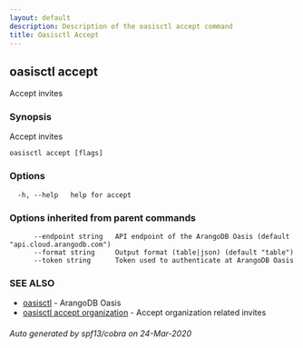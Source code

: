 ```yaml
---
layout: default
description: Description of the oasisctl accept command
title: Oasisctl Accept
---
```

## oasisctl accept

Accept invites

### Synopsis

Accept invites

```
oasisctl accept [flags]
```

### Options

```
  -h, --help   help for accept
```

### Options inherited from parent commands

```
      --endpoint string   API endpoint of the ArangoDB Oasis (default "api.cloud.arangodb.com")
      --format string     Output format (table|json) (default "table")
      --token string      Token used to authenticate at ArangoDB Oasis
```

### SEE ALSO

* [oasisctl](oasisctl.md)	 - ArangoDB Oasis
* [oasisctl accept organization](oasisctl-accept-organization.md)	 - Accept organization related invites

###### Auto generated by spf13/cobra on 24-Mar-2020
